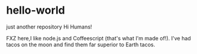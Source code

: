 # hello-world
just another repository
Hi Humans!

FXZ here,I like node.js and Coffeescript (that's what I'm made of!).
I've had tacos on the moon and find them far superior to Earth tacos.
